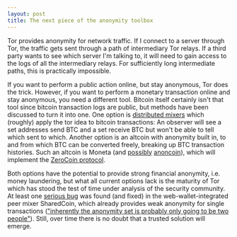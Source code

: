 ```yaml
---
layout: post
title: The next piece of the anonymity toolbox
---
```


Tor provides anonymity for network traffic.
If I connect to a server through Tor, the traffic gets sent through a path of
intermediary Tor relays.
If a third party wants to see which server I'm talking to, it will need to gain
access to the logs of all the intermediary relays.
For sufficiently long intermediate paths, this is practically impossible.

If you want to perform a public action online, but stay anonymous, Tor does the
trick.
However, if you want to perform a monetary transaction online and stay
anonymous, you need a different tool.
Bitcoin itself certainly isn't that tool since bitcoin transaction logs are
public, but methods have been discussed to turn it into one.
One option is [distributed mixers](http://www.coindesk.com/taxonomy-bitcoin-mixing-services-policymakers/)
which (roughly) apply the tor idea to bitcoin transactions:
An observer will see a set addresses send BTC and a set receive BTC but won't
be able to tell which sent to which.
Another option is an altcoin with anonymity built in, to and from which BTC can
be converted freely, breaking up BTC transaction histories.
Such an altcoin is Moneta (and [possibly](https://www.cryptocoinsnews.com/anoncoin-price-crashes-developer-announces-zerocoin-delay/) 
[anoncoin](https://anoncoin.net/)),
which will implement the
[ZeroCoin protocol](https://moneta.cash/technology.html#b).

Both options have the potential to provide strong financial anonymity, i.e.
money laundering, but what all current options lack is the maturity of Tor
which has stood the test of time under analysis of the security community.
At least one [serious bug](http://www.coindesk.com/blockchains-sharedcoin-users-can-identified-says-security-expert/)
was found (and fixed) in the web-wallet-integrated peer mixer SharedCoin, which
already provides weak anonymity for single transactions (["inherently the
anonymity set is probably only going
to be two people"](http://www.coindesk.com/blockchains-sharedcoin-users-can-identified-says-security-expert/#comment-1428027743)).
Still, over time there is no doubt that a trusted solution will emerge.

